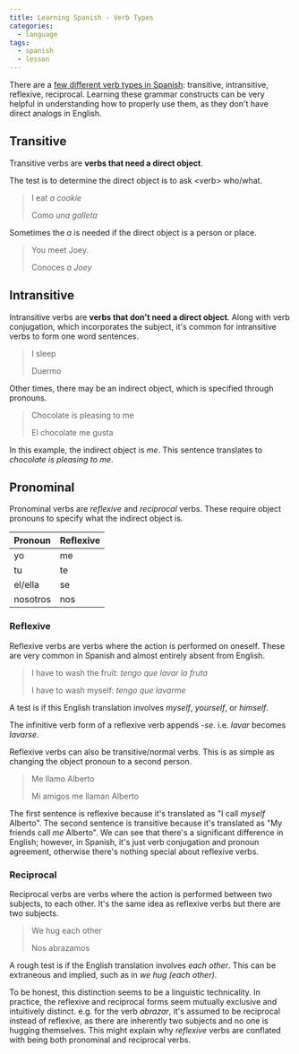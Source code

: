 ```yaml
---
title: Learning Spanish - Verb Types
categories:
  - language
tags:
  - spanish
  - lesson
---
```


There are a [few different verb types in Spanish][1]: transitive, intransitive, reflexive, reciprocal.
Learning these grammar constructs can be very helpful in understanding how to properly use them, as they don't have
direct analogs in English.

[1]: https://www.spanishdict.com/guide/spanish-verb-types

## Transitive

Transitive verbs are **verbs that need a direct object**.

The test is to determine the direct object is to ask \<verb> who/what.

> I eat _a cookie_
>
> Como _una galleta_

Sometimes the _a_ is needed if the direct object is a person or place.

> You meet Joey.
>
> Conoces _a Joey_

## Intransitive

Intransitive verbs are **verbs that don't need a direct object**.
Along with verb conjugation, which incorporates the subject, it's common for intransitive verbs to form one word sentences.

> I sleep
>
> Duermo

Other times, there may be an indirect object, which is specified through pronouns.

> Chocolate is pleasing to me
>
> El chocolate me gusta

In this example, the indirect object is _me_.
This sentence translates to _chocolate is pleasing to me_.

## Pronominal

Pronominal verbs are _reflexive_ and _reciprocal_ verbs.
These require object pronouns to specify what the indirect object is.

| Pronoun  | Reflexive |
| -------- | --------- |
| yo       | me        |
| tu       | te        |
| el/ella  | se        |
| nosotros | nos       |

### Reflexive

Reflexive verbs are verbs where the action is performed on oneself.
These are very common in Spanish and almost entirely absent from English.

> I have to wash the fruit: _tengo que lavar la fruta_
>
> I have to wash myself: _tengo que lavarme_

A test is if this English translation involves _myself_, _yourself_, or _himself_.

The infinitive verb form of a reflexive verb appends _-se_.
i.e. _lavar_ becomes _lavarse_.

Reflexive verbs can also be transitive/normal verbs.
This is as simple as changing the object pronoun to a second person.

> Me llamo Alberto
>
> Mi amigos me llaman Alberto

The first sentence is reflexive because it's translated as "I call _myself_ Alberto".
The second sentence is transitive because it's translated as "My friends call _me_ Alberto".
We can see that there's a significant difference in English; however, in Spanish, it's just verb conjugation and pronoun
agreement, otherwise there's nothing special about reflexive verbs.

### Reciprocal

Reciprocal verbs are verbs where the action is performed between two subjects, to each other.
It's the same idea as reflexive verbs but there are two subjects.

> We hug each other
>
> Nos abrazamos

A rough test is if the English translation involves _each other_.
This can be extraneous and implied, such as in _we hug (each other)_.

To be honest, this distinction seems to be a linguistic technicality.
In practice, the reflexive and reciprocal forms seem mutually exclusive and intuitively distinct.
e.g. for the verb _abrazar_, it's assumed to be reciprocal instead of reflexive, as there are inherently two subjects and
no one is hugging themselves.
This might explain why _reflexive_ verbs are conflated with being both pronominal and reciprocal verbs.
